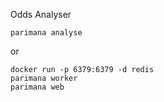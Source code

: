 Odds Analyser

```
parimana analyse
```

or

```
docker run -p 6379:6379 -d redis
parimana worker
parimana web
```
